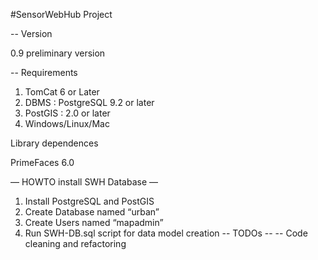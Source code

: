 #SensorWebHub Project

-- Version

0.9 preliminary version

-- Requirements

1) TomCat 6 or Later
2) DBMS : PostgreSQL 9.2 or later
3) PostGIS : 2.0 or later
4) Windows/Linux/Mac

Library dependences

PrimeFaces 6.0

— HOWTO install SWH Database —

1) Install PostgreSQL and PostGIS
2) Create Database named “urban”
3) Create Users named “mapadmin”
4) Run SWH-DB.sql script for data model creation
-- TODOs -- -- Code cleaning and refactoring
